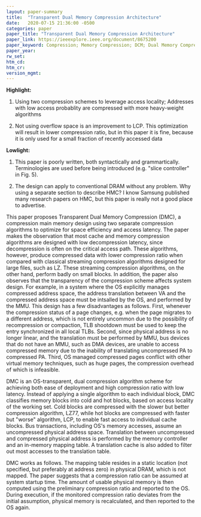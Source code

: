 ```yaml
---
layout: paper-summary
title:  "Transparent Dual Memory Compression Architecture"
date:   2020-07-15 21:36:00 -0500
categories: paper
paper_title: "Transparent Dual Memory Compression Architecture"
paper_link: https://ieeexplore.ieee.org/document/8675200
paper_keyword: Compression; Memory Compression; DCM; Dual Memory Compression
paper_year: 
rw_set:
htm_cd:
htm_cr:
version_mgmt:
---
```


**Highlight:**

1. Using two compression schemes to leverage access locality; Addresses with low access probablity are compressed with 
   more heavy-weight algorithms

2. Not using overflow space is an improvement to LCP. This optimization will result in lower compression ratio, but in
   this paper it is fine, because it is only used for a small fraction of recently accessed data

**Lowlight:**

1. This paper is poorly written, both syntactically and grammartically. Terminologies are used before being introduced 
   (e.g. "slice controller" in Fig. 5).

2. The design can apply to conventional DRAM without any problem. Why using a separate section to describe HMC? I know
   Samsung published many research papers on HMC, but this paper is really not a good place to advertise.

This paper proposes Transparent Dual Memory Compression (DMC), a compression main memory design using two separate compression
algorithms to optimize for space efficiency and access latency. The paper makes the observation that most cache and memory 
compression algorithms are designed with low decompression latency, since decompression is often on the critical access path.
These algorithms, however, produce compressed data with lower compression ratio when compared with classical streaming
compression algorithms designed for large files, such as LZ. 
These streaming compression algorithms, on the other hand, perform badly on small blocks. 
In addition, the paper also observes that the transparency of the compression scheme affects system design. For example,
in a system where the OS explicitly manages compressed address space, the address translation between VA and the compressed
address space must be intsalled by the OS, and performed by the MMU. This design has a few disadvantages as follows.
First, whenever the compression status of a page changes, e.g. when the page migrates to a different address, which is not
entirely uncommon due to the possibility of recompression or compaction, TLB shootdown must be used to keep the entry 
synchronized in all local TLBs. Second, since physical address is no longer linear, and the translation must be performed
by MMU, bus devices that do not have an MMU, such as DMA devices, are unable to access compressed memory due to the 
inability of translating uncompressed PA to compressed PA. Third, OS managed compressed pages conflict with other virtual
memory techniques, such as huge pages, the compression overhead of which is infeasible.

DMC is an OS-transparent, dual compression algorithm scheme for achieving both ease of deployment and high compression
ratio with low latency. Instead of applying a single algorithm to each individual block, DMC classifies memory blocks into
cold and hot blocks, based on access locality of the working set. Cold blocks are compressed with the slower but better
compression algorithm, LZ77, while hot blocks are compressed with faster but "worse" algorithm, LCP, to enable fast access
to individual cache blocks. Bus transactions, including OS's memory accesses, assume an uncompressed physical address space.
Translation between uncompressed and compressed physical address is performed by the memory controller and an in-memory
mapping table. A translation cache is also added to filter out most accesses to the translation table.

DMC works as follows. The mapping table resides in a static location (not specified, but preferably at address zero) in
physical DRAM, which is not mapped. The paper suggests that a compression ratio can be assumed at system startup time. 
The amount of usable physical memory is then computed using the preliminary compression ratio and reported to the OS.
During execution, if the monitored compression ratio deviates from the initial assumption, physical memory is recalculated,
and then reported to the OS again. 
